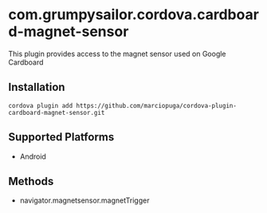 <!---
    Licensed to the Apache Software Foundation (ASF) under one
    or more contributor license agreements.  See the NOTICE file
    distributed with this work for additional information
    regarding copyright ownership.  The ASF licenses this file
    to you under the Apache License, Version 2.0 (the
    "License"); you may not use this file except in compliance
    with the License.  You may obtain a copy of the License at

      http://www.apache.org/licenses/LICENSE-2.0

    Unless required by applicable law or agreed to in writing,
    software distributed under the License is distributed on an
    "AS IS" BASIS, WITHOUT WARRANTIES OR CONDITIONS OF ANY
    KIND, either express or implied.  See the License for the
    specific language governing permissions and limitations
    under the License.
-->

# com.grumpysailor.cordova.cardboard-magnet-sensor

This plugin provides access to the magnet sensor used on Google Cardboard




## Installation

    cordova plugin add https://github.com/marciopuga/cordova-plugin-cardboard-magnet-sensor.git

## Supported Platforms

- Android

## Methods

- navigator.magnetsensor.magnetTrigger


